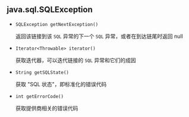 ## java.sql.SQLException

* `SQLException getNextException()`

  返回该链接到该 `SQL` 异常的下一个 `SQL` 异常，或者在到达链尾时返回 null

* `Iterator<Throwable> iterator()`

  获取迭代器，可以迭代链接的 `SQL` 异常和它们的成因

* `String getSQLState()`

  获取 "SQL 状态"，即标准化的错误代码

* `int getErrorCode()`

  获取提供商相关的错误代码

  